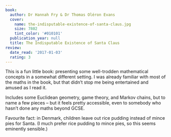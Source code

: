 ```yaml
---
book:
  author: Dr Hannah Fry & Dr Thomas Oléron Evans
  cover:
    name: the-indisputable-existence-of-santa-claus.jpg
    size: 7802
    tint_color: '#010101'
  publication_year: null
  title: The Indisputable Existence of Santa Claus
review:
  date_read: '2017-01-03'
  rating: 3
---
```


This is a fun little book: presenting some well-trodden mathematical concepts in a somewhat different setting. I was already familiar with most of the maths in the book, but that didn’t stop me being entertained and amused as I read it.

Includes some Euclidean geometry, game theory, and Markov chains, but to name a few pieces – but it feels pretty accessible, even to somebody who hasn’t done any maths beyond GCSE.

Favourite fact: in Denmark, children leave out rice pudding instead of mince pies for Santa. (I much prefer rice pudding to mince pies, so this seems eminently sensible.)